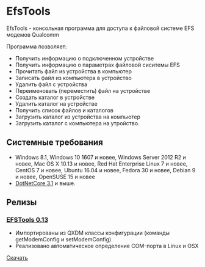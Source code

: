 # EfsTools
EfsTools - консольная программа для доступа к файловой системе EFS модемов Qualcomm

Программа позволяет:
- Получить информацию о подключенном устройстве
- Получить информацию о параметрах файловой сиситемы EFS
- Прочитать файл из устройства в компьютер
- Записать файл из компьютера в устройство
- Удалить файл с устройства
- Переименовать (переместить) файл на устройстве
- Создать каталог в устройстве
- Удалить каталог на устройстве
- Получить список файлов и каталогов 
- Загрузить каталог из устройства на компьютер
- Загрузить каталог с компьютера на утройство.

## Системные требования

- Windows 8.1, Windows 10 1607 и новее, Windows Server 2012 R2 и новее, Mac OS X 10.13 и новее, Red Hat Enterprise Linux 7 и новее, CentOS 7 и новее, Ubuntu 16.04 и новее, Fedora 30 и новее, Debian 9 и новее, OpenSUSE 15 и новее
- [DotNetCore 3.1](https://dotnet.microsoft.com/download/dotnet-core/3.1/runtime) и выше.


## Релизы

### [EFSTools 0.13](https://github.com/JohnBel/EfsTools/archive/0.13.zip)

* Импортированы из QXDM классы конфигурации (команды getModemConfig и setModemConfig)
* Реализовано автоматическое определение COM-порта в Linux и OSX

[Скачать](https://github.com/JohnBel/EfsTools/archive/0.13.zip)